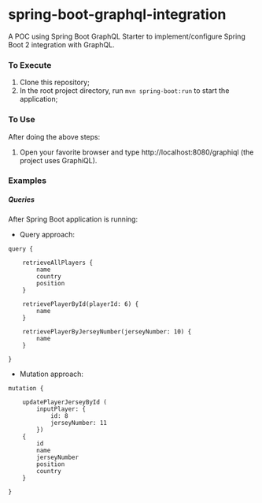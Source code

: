 # spring-boot-graphql-integration
A POC using Spring Boot GraphQL Starter to implement/configure Spring Boot 2 integration with GraphQL.

### To Execute

1. Clone this repository;
2. In the root project directory, run ```mvn spring-boot:run``` to start the application;


### To Use
After doing the above steps:

1. Open your favorite browser and type http://localhost:8080/graphiql (the project uses GraphiQL).

### Examples

##### Queries
After Spring Boot application is running:

- Query approach:

```
query {

	retrieveAllPlayers { 
		name
		country
		position
	}

	retrievePlayerById(playerId: 6) { 
		name 
	}

	retrievePlayerByJerseyNumber(jerseyNumber: 10) { 
		name
	}

}
```

- Mutation approach:

```
mutation {
    
    updatePlayerJerseyById (
        inputPlayer: { 
            id: 8
            jerseyNumber: 11 
        }) 
    { 
        id
        name
        jerseyNumber
        position
        country 
    }

}
```